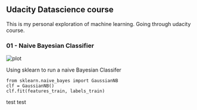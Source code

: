 ## Udacity Datascience course
This is my personal exploration of machine learning. Going through udacity course.

### 01 - Naive Bayesian Classifier
![plot](/01_naiveby_terrain_data/test.png)

Using sklearn to run a naive Bayesian Classifer
```
from sklearn.naive_bayes import GaussianNB
clf = GaussianNB()
clf.fit(features_train, labels_train)
```

test test
